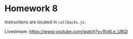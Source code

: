 # Homework 8

Instructions are located in `callbacks.js`.

Livestream: https://www.youtube.com/watch?v=ffc6Le_UBQI
